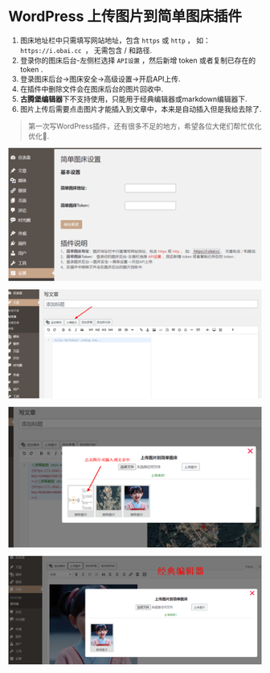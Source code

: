 # WordPress 上传图片到简单图床插件

1. 图床地址栏中只需填写网站地址，包含 `https` 或 `http` ， 如： `https://i.obai.cc `， 无需包含 / 和路径.
2. 登录你的图床后台-左侧栏选择  `API设置` ，然后新增 token 或者复制已存在的 token .
3. 登录图床后台->图床安全->高级设置->开启API上传.
4. 在插件中删除文件会在图床后台的图片回收中.
5. **古腾堡编辑器**下不支持使用，只能用于经典编辑器或markdown编辑器下.
6. 图片上传后需要点击图片才能插入到文章中，本来是自动插入但是我给去除了.

> 第一次写WordPress插件，还有很多不足的地方，希望各位大佬们帮忙优化优化🙈.

![1729778882496](image/README/1729778882496.png)

![1729778973454](image/README/1729778973454.png)

![1729779134966](image/README/1729779134966.png)

![1729779231180](image/README/1729779231180.png)
